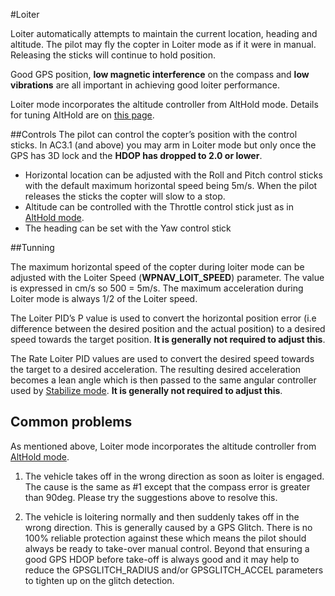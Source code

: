 #Loiter

Loiter automatically attempts to maintain the current location, heading and altitude. The pilot may fly the copter in Loiter mode as if it were in manual. Releasing the sticks will continue to hold position.

Good GPS position, **low magnetic interference** on the compass and **low vibrations** are all important in achieving good loiter performance.

Loiter mode incorporates the altitude controller from AltHold mode.  Details for tuning AltHold are on [this page](altitude_hold.md).

##Controls
The pilot can control the copter’s position with the control sticks. In AC3.1 (and above) you may arm in Loiter mode but only once the GPS has 3D lock and the **HDOP has dropped to 2.0 or lower**.

- Horizontal location can be adjusted with the Roll and Pitch control sticks with the default maximum horizontal speed being 5m/s.  When the pilot releases the sticks the copter will slow to a stop.
- Altitude can be controlled with the Throttle control stick just as in [AltHold mode](altitude_hold.md).
- The heading can be set with the Yaw control stick

##Tunning

The maximum horizontal speed of the copter during loiter mode can be adjusted with the Loiter Speed (**WPNAV_LOIT_SPEED**) parameter. The value is expressed in cm/s so 500 = 5m/s.  The maximum acceleration during Loiter mode is always 1/2 of the Loiter speed.

The Loiter PID’s P value is used to convert the horizontal position error (i.e difference between the desired position and the actual position) to a desired speed towards the target position.  **It is generally not required to adjust this**.

The Rate Loiter PID values are used to convert the desired speed towards the target to a desired acceleration.  The resulting desired acceleration becomes a lean angle which is then passed to the same angular controller used by [Stabilize mode](stabilization.md).  **It is generally not required to adjust this**.


## Common problems

As mentioned above, Loiter mode incorporates the altitude controller from [AltHold mode](altitude_hold.md).

1. The vehicle takes off in the wrong direction as soon as loiter is engaged.  The cause is the same as #1 except that the compass error is greater than 90deg.  Please try the suggestions above to resolve this.

2. The vehicle is loitering normally and then suddenly takes off in the wrong direction.  This is generally caused by a GPS Glitch.  There is no 100% reliable protection against these which means the pilot should always be ready to take-over manual control.  Beyond that ensuring a good GPS HDOP before take-off is always good and it may help to reduce the GPSGLITCH_RADIUS and/or GPSGLITCH_ACCEL parameters to tighten up on the glitch detection.
